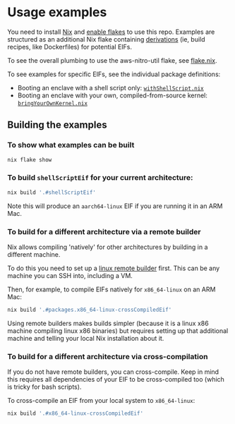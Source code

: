 # Usage examples

You need to install [Nix](https://nixos.org/) and [enable flakes](https://nixos.wiki/wiki/Flakes) to use this repo.
Examples are structured as an additional Nix flake containing [derivations](https://zero-to-nix.com/concepts/derivations) (ie, build recipes, like Dockerfiles) for potential EIFs.

To see the overall plumbing to use the aws-nitro-util flake, see [flake.nix](./flake.nix).

To see examples for specific EIFs, see the individual package definitions:

- Booting an enclave with a shell script only: [`withShellScript.nix`](./withShellScript.nix)
- Booting an enclave with your own, compiled-from-source kernel: [`bringYourOwnKernel.nix`](./bringYourOwnKernel.nix)

## Building the examples

### To show what examples can be built

```bash
nix flake show
```

### To build `shellScriptEif` for your current architecture:
```bash
nix build '.#shellScriptEif'
```
Note this will produce an `aarch64-linux` EIF if you are running it in an ARM Mac.


### To build for a different architecture via a remote builder
Nix allows compiling 'natively' for other architectures by building in a different machine.

To do this you need to set up a [linux remote builder](https://nix.dev/manual/nix/2.18/advanced-topics/distributed-builds) first.
This can be any machine you can SSH into, including a VM.

Then, for example, to compile EIFs natively for `x86_64-linux` on an ARM Mac:
```bash
nix build '.#packages.x86_64-linux-crossCompiledEif'
```

Using remote builders makes builds simpler (because it is a linux x86 machine compiling linux x86 binaries) but requires setting
up that additional machine and telling your local Nix installation about it.

### To build for a different architecture via cross-compilation

If you do not have remote builders, you can cross-compile. Keep in mind this requires all dependencies
of your EIF to be cross-compiled too (which is tricky for bash scripts).


To cross-compile an EIF from your local system
to `x86_64-linux`:

```bash
nix build '.#x86_64-linux-crossCompiledEif'
```
